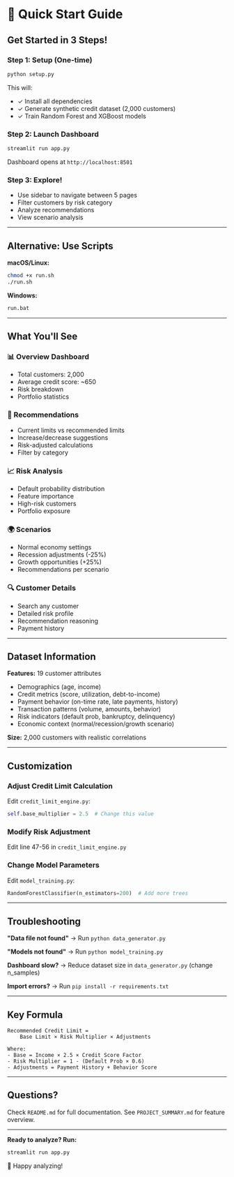 # 🚀 Quick Start Guide

## Get Started in 3 Steps!

### Step 1: Setup (One-time)
```bash
python setup.py
```
This will:
- ✓ Install all dependencies
- ✓ Generate synthetic credit dataset (2,000 customers)
- ✓ Train Random Forest and XGBoost models

### Step 2: Launch Dashboard
```bash
streamlit run app.py
```
Dashboard opens at `http://localhost:8501`

### Step 3: Explore!
- Use sidebar to navigate between 5 pages
- Filter customers by risk category
- Analyze recommendations
- View scenario analysis

---

## Alternative: Use Scripts

**macOS/Linux:**
```bash
chmod +x run.sh
./run.sh
```

**Windows:**
```bash
run.bat
```

---

## What You'll See

### 📊 Overview Dashboard
- Total customers: 2,000
- Average credit score: ~650
- Risk breakdown
- Portfolio statistics

### 🎯 Recommendations
- Current limits vs recommended limits
- Increase/decrease suggestions
- Risk-adjusted calculations
- Filter by category

### 📈 Risk Analysis
- Default probability distribution
- Feature importance
- High-risk customers
- Portfolio exposure

### 🌍 Scenarios
- Normal economy settings
- Recession adjustments (-25%)
- Growth opportunities (+25%)
- Recommendations per scenario

### 🔍 Customer Details
- Search any customer
- Detailed risk profile
- Recommendation reasoning
- Payment history

---

## Dataset Information

**Features:** 19 customer attributes
- Demographics (age, income)
- Credit metrics (score, utilization, debt-to-income)
- Payment behavior (on-time rate, late payments, history)
- Transaction patterns (volume, amounts, behavior)
- Risk indicators (default prob, bankruptcy, delinquency)
- Economic context (normal/recession/growth scenario)

**Size:** 2,000 customers with realistic correlations

---

## Customization

### Adjust Credit Limit Calculation
Edit `credit_limit_engine.py`:
```python
self.base_multiplier = 2.5  # Change this value
```

### Modify Risk Adjustment
Edit line 47-56 in `credit_limit_engine.py`

### Change Model Parameters
Edit `model_training.py`:
```python
RandomForestClassifier(n_estimators=200)  # Add more trees
```

---

## Troubleshooting

**"Data file not found"**
→ Run `python data_generator.py`

**"Models not found"**
→ Run `python model_training.py`

**Dashboard slow?**
→ Reduce dataset size in `data_generator.py` (change n_samples)

**Import errors?**
→ Run `pip install -r requirements.txt`

---

## Key Formula

```
Recommended Credit Limit = 
    Base Limit × Risk Multiplier × Adjustments

Where:
- Base = Income × 2.5 × Credit Score Factor
- Risk Multiplier = 1 - (Default Prob × 0.6)
- Adjustments = Payment History + Behavior Score
```

---

## Questions?

Check `README.md` for full documentation.
See `PROJECT_SUMMARY.md` for feature overview.

---

**Ready to analyze? Run:**
```bash
streamlit run app.py
```

🎉 Happy analyzing!

